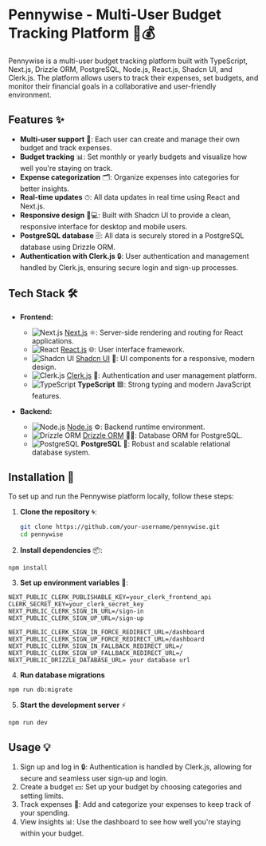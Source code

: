 # Pennywise - Multi-User Budget Tracking Platform 🧾💰

Pennywise is a multi-user budget tracking platform built with TypeScript, Next.js, Drizzle ORM, PostgreSQL, Node.js, React.js, Shadcn UI, and Clerk.js. The platform allows users to track their expenses, set budgets, and monitor their financial goals in a collaborative and user-friendly environment.

## Features ✨

- **Multi-user support** 👥: Each user can create and manage their own budget and track expenses.
- **Budget tracking** 📊: Set monthly or yearly budgets and visualize how well you're staying on track.
- **Expense categorization** 🗂: Organize expenses into categories for better insights.
- **Real-time updates** ⏱: All data updates in real time using React and Next.js.
- **Responsive design** 📱💻: Built with Shadcn UI to provide a clean, responsive interface for desktop and mobile users.
- **PostgreSQL database** 🗄: All data is securely stored in a PostgreSQL database using Drizzle ORM.
- **Authentication with Clerk.js** 🔒: User authentication and management handled by Clerk.js, ensuring secure login and sign-up processes.

## Tech Stack 🛠️

- **Frontend:**
  - ![Next.js](https://img.shields.io/badge/Next.js-000000?style=flat&logo=nextdotjs&logoColor=white) [Next.js](https://nextjs.org/) ⚛️: Server-side rendering and routing for React applications.
  - ![React](https://img.shields.io/badge/React-20232A?style=flat&logo=react&logoColor=61DAFB) [React.js](https://reactjs.org/) 🌐: User interface framework.
  - ![Shadcn UI](https://img.shields.io/badge/Shadcn%20UI-5A67D8?style=flat) [Shadcn UI](https://shadcn.dev/) 🎨: UI components for a responsive, modern design.
  - ![Clerk.js](https://img.shields.io/badge/Clerk.js-F6C915?style=flat&logo=clerk&logoColor=black) [Clerk.js](https://clerk.dev/) 🔐: Authentication and user management platform.
  - ![TypeScript](https://img.shields.io/badge/TypeScript-007ACC?style=flat&logo=typescript&logoColor=white) **TypeScript** 🟦: Strong typing and modern JavaScript features.

- **Backend:**
  - ![Node.js](https://img.shields.io/badge/Node.js-339933?style=flat&logo=nodedotjs&logoColor=white) [Node.js](https://nodejs.org/) ⚙️: Backend runtime environment.
  - ![Drizzle ORM](https://img.shields.io/badge/Drizzle%20ORM-4F5B93?style=flat) [Drizzle ORM](https://drizzle.team/) 🧑‍💻: Database ORM for PostgreSQL.
  - ![PostgreSQL](https://img.shields.io/badge/PostgreSQL-336791?style=flat&logo=postgresql&logoColor=white) **PostgreSQL** 🐘: Robust and scalable relational database system.

## Installation 🚀

To set up and run the Pennywise platform locally, follow these steps:

1. **Clone the repository** 🌀:
   ```bash
   git clone https://github.com/your-username/pennywise.git
   cd pennywise
   ```
2. **Install dependencies** 📦:

```
npm install
```

3. **Set up environment variables** 🔑:

```
NEXT_PUBLIC_CLERK_PUBLISHABLE_KEY=your_clerk_frontend_api
CLERK_SECRET_KEY=your_clerk_secret_key
NEXT_PUBLIC_CLERK_SIGN_IN_URL=/sign-in
NEXT_PUBLIC_CLERK_SIGN_UP_URL=/sign-up

NEXT_PUBLIC_CLERK_SIGN_IN_FORCE_REDIRECT_URL=/dashboard
NEXT_PUBLIC_CLERK_SIGN_UP_FORCE_REDIRECT_URL=/dashboard
NEXT_PUBLIC_CLERK_SIGN_IN_FALLBACK_REDIRECT_URL=/
NEXT_PUBLIC_CLERK_SIGN_UP_FALLBACK_REDIRECT_URL=/
NEXT_PUBLIC_DRIZZLE_DATABASE_URL= your database url

```
4. **Run database migrations**
```
npm run db:migrate

```
5. **Start the development server** ⚡
```
npm run dev

```

## Usage 💡
1. Sign up and log in 🔒: Authentication is handled by Clerk.js, allowing for secure and seamless user sign-up and login.
2. Create a budget 💵: Set up your budget by choosing categories and setting limits.
3. Track expenses 🧾: Add and categorize your expenses to keep track of your spending.
4. View insights 📊: Use the dashboard to see how well you're staying within your budget.
